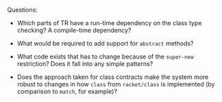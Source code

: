 Questions:
* Which parts of TR have a run-time dependency on the class type
checking? A compile-time dependency?

* What would be required to add support for `abstract` methods?

* What code exists that has to change because of the `super-new`
restriction? Does it fall into any simple patterns?

* Does the approach taken for class contracts make the system more
robust to changes in how `class` from `racket/class` is implemented
(by comparison to `match`, for example)?